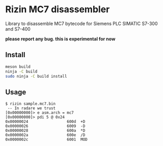 # Rizin MC7 disassembler 

Library to disassemble MC7 bytecode for Siemens PLC SIMATIC S7-300 and S7-400

**please report any bug. this is experimental for now**

## Install

```bash
meson build
ninja -C build
sudo ninja -C build install
```

## Usage

```
$ rizin sample.mc7.bin
 -- In radare we trust
[0x00000000]> e asm.arch = mc7
[0x00000000]> pdi 5 @ 0x24
0x00000024                 600d  +D
0x00000026                 6009  -D
0x00000028                 600a  *D
0x0000002a                 600e  /D
0x0000002c                 6001  MOD
```
